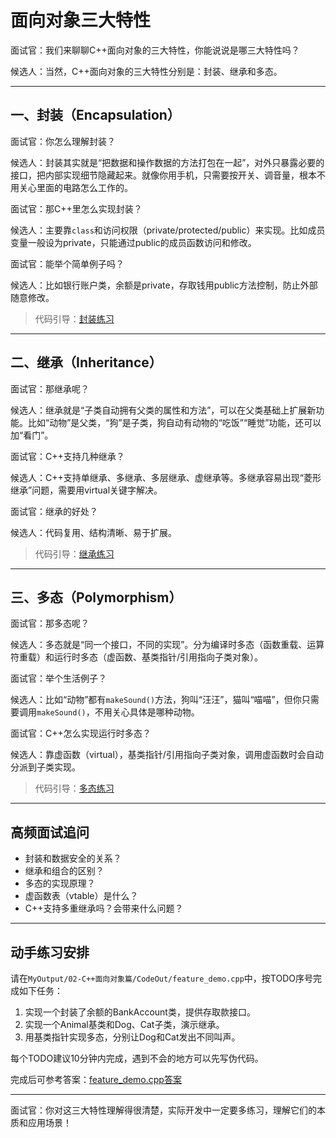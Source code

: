 # 面向对象三大特性

面试官：我们来聊聊C++面向对象的三大特性，你能说说是哪三大特性吗？

候选人：当然，C++面向对象的三大特性分别是：封装、继承和多态。

---

## 一、封装（Encapsulation）

面试官：你怎么理解封装？

候选人：封装其实就是“把数据和操作数据的方法打包在一起”，对外只暴露必要的接口，把内部实现细节隐藏起来。就像你用手机，只需要按开关、调音量，根本不用关心里面的电路怎么工作的。

面试官：那C++里怎么实现封装？

候选人：主要靠`class`和访问权限（private/protected/public）来实现。比如成员变量一般设为private，只能通过public的成员函数访问和修改。

面试官：能举个简单例子吗？

候选人：比如银行账户类，余额是private，存取钱用public方法控制，防止外部随意修改。

> 代码引导：[封装练习](../../MyOutput/02-C++面向对象篇/CodeOut/OOP/feature_demo.cpp)

---

## 二、继承（Inheritance）

面试官：那继承呢？

候选人：继承就是“子类自动拥有父类的属性和方法”，可以在父类基础上扩展新功能。比如“动物”是父类，“狗”是子类，狗自动有动物的“吃饭”“睡觉”功能，还可以加“看门”。

面试官：C++支持几种继承？

候选人：C++支持单继承、多继承、多层继承、虚继承等。多继承容易出现“菱形继承”问题，需要用virtual关键字解决。

面试官：继承的好处？

候选人：代码复用、结构清晰、易于扩展。

> 代码引导：[继承练习](../../MyOutput/02-C++面向对象篇/CodeOut/OOP/feature_demo.cpp)

---

## 三、多态（Polymorphism）

面试官：那多态呢？

候选人：多态就是“同一个接口，不同的实现”。分为编译时多态（函数重载、运算符重载）和运行时多态（虚函数、基类指针/引用指向子类对象）。

面试官：举个生活例子？

候选人：比如“动物”都有`makeSound()`方法，狗叫“汪汪”，猫叫“喵喵”，但你只需要调用`makeSound()`，不用关心具体是哪种动物。

面试官：C++怎么实现运行时多态？

候选人：靠虚函数（virtual），基类指针/引用指向子类对象，调用虚函数时会自动分派到子类实现。

> 代码引导：[多态练习](../../MyOutput/02-C++面向对象篇/CodeOut/OOP/feature_demo.cpp)

---

## 高频面试追问

- 封装和数据安全的关系？
- 继承和组合的区别？
- 多态的实现原理？
- 虚函数表（vtable）是什么？
- C++支持多重继承吗？会带来什么问题？

---

## 动手练习安排

请在`MyOutput/02-C++面向对象篇/CodeOut/feature_demo.cpp`中，按TODO序号完成如下任务：
1. 实现一个封装了余额的BankAccount类，提供存取款接口。
2. 实现一个Animal基类和Dog、Cat子类，演示继承。
3. 用基类指针实现多态，分别让Dog和Cat发出不同叫声。

每个TODO建议10分钟内完成，遇到不会的地方可以先写伪代码。

完成后可参考答案：[feature_demo.cpp答案](../../MyOutput/02-C++面向对象篇/CodeOut/OOP/Solution/feature_demo.cpp)

---

面试官：你对这三大特性理解得很清楚，实际开发中一定要多练习，理解它们的本质和应用场景！
